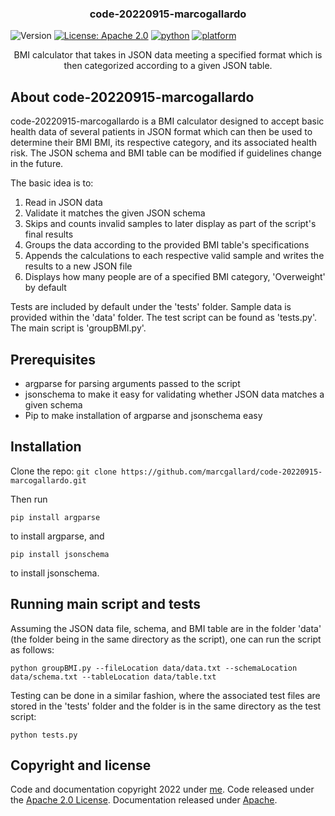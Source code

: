 <h3 align="center">code-20220915-marcogallardo</h3>

![Version](https://img.shields.io/badge/version-0.1-blue.svg?cacheSeconds=2592000)
[![License: Apache 2.0](https://img.shields.io/badge/license-Apache--2.0-blue)](https://www.apache.org/licenses/LICENSE-2.0)
[![python](https://img.shields.io/badge/python-3.10.4-blue.svg?logo=python&labelColor=yellow)](https://www.python.org/downloads/)
[![platform](https://img.shields.io/badge/platform-osx%2Flinux%2Fwindows-green.svg)](https://github.com/marcgallard/code-20220915-marcogallardo)

<p align="center">
  BMI calculator that takes in JSON data meeting a specified format which is then categorized according to a given JSON table.
</p>

## About code-20220915-marcogallardo

code-20220915-marcogallardo is a BMI calculator designed to accept basic health data of several patients in JSON format which can then be used to determine their BMI BMI, its respective category, and its associated health risk. The JSON schema and BMI table can be modified if guidelines change in the future.

The basic idea is to: 
1. Read in JSON data
2. Validate it matches the given JSON schema
3. Skips and counts invalid samples to later display as part of the script's final results
4. Groups the data according to the provided BMI table's specifications
5. Appends the calculations to each respective valid sample and writes the results to a new JSON file
6. Displays how many people are of a specified BMI category, 'Overweight' by default

Tests are included by default under the 'tests' folder. Sample data is provided within the 'data' folder. The test script can be found as 'tests.py'. The main script is 'groupBMI.py'.

## Prerequisites

- argparse for parsing arguments passed to the script
- jsonschema to make it easy for validating whether JSON data matches a given schema
- Pip to make installation of argparse and jsonschema easy

## Installation

Clone the repo: `git clone https://github.com/marcgallard/code-20220915-marcogallardo.git`

Then run

    pip install argparse    
    
to install argparse, and
    
    pip install jsonschema
    
to install jsonschema.

## Running main script and tests

Assuming the JSON data file, schema, and BMI table are in the folder 'data' (the folder being in the same directory as the script), one can run the script as follows:

    python groupBMI.py --fileLocation data/data.txt --schemaLocation data/schema.txt --tableLocation data/table.txt
    
Testing can be done in a similar fashion, where the associated test files are stored in the 'tests' folder and the folder is in the same directory as the test script:

    python tests.py

## Copyright and license

Code and documentation copyright 2022 under [me](https://github.com/mrcogllrdo). Code released under the [Apache 2.0 License](https://github.com/marcgallard/code-20220915-marcogallardo/blob/master/LICENSE). Documentation released under [Apache](https://www.apache.org/licenses/LICENSE-2.0).

